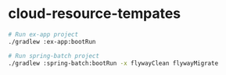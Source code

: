 # cloud-resource-tempates


```bash
# Run ex-app project
./gradlew :ex-app:bootRun

# Run spring-batch project
./gradlew :spring-batch:bootRun -x flywayClean flywayMigrate
```
